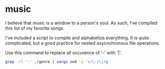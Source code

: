 # music

I believe that music is a window to a person's soul.
As such, I've compiled this list of my favorite songs.

I've included a script to compile and alphabetize everything.
It is *quite* complicated, but a good practice for nested
asycnchronous file operations.

Use this command to replace all occurence of '-' with '|'.

```bash
grep -rl '-' ./genre | xargs sed -i 's/\-/\|/g'
```
